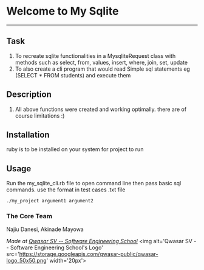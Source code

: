 # Welcome to My Sqlite
***

## Task
1. To recreate sqlite functionalities in a MysqliteRequest class with methods such as select, from, values, insert, where, join, set, update
2. To also create a cli program that would read Simple sql statements eg (SELECT * FROM students) and execute them

## Description
1. All above functions were created and working optimally. there are of course limitations :)

## Installation
ruby is to be installed on your system for project to run

## Usage
Run the my_sqlite_cli.rb file to open command line then pass basic sql commands. use the format in test cases .txt file
```
./my_project argument1 argument2
```

### The Core Team
Najiu Danesi, Akinade Mayowa

<span><i>Made at <a href='https://qwasar.io'>Qwasar SV -- Software Engineering School</a></i></span>
<span><img alt='Qwasar SV -- Software Engineering School's Logo' src='https://storage.googleapis.com/qwasar-public/qwasar-logo_50x50.png' width='20px'></span>

